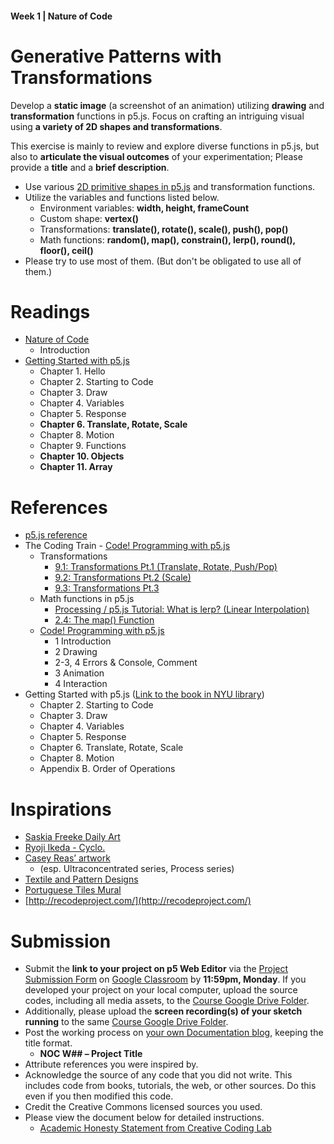 #### Week 1 | Nature of Code

# Generative Patterns with Transformations

Develop a **static image** (a screenshot of an animation) utilizing **drawing** and **transformation** functions in p5.js. Focus on crafting an intriguing visual using **a variety of 2D shapes and transformations**.

This exercise is mainly to review and explore diverse functions in p5.js, but also to **articulate the visual outcomes** of your experimentation; Please provide a **title** and a **brief description**.

- Use various [2D primitive shapes in p5.js](https://p5js.org/reference/) and transformation functions.
- Utilize the variables and functions listed below.
  - Environment variables: **width, height, frameCount**
  - Custom shape: **vertex()**
  - Transformations: **translate(), rotate(), scale(), push(), pop()**
  - Math functions: **random(), map(), constrain(), lerp(), round(), floor(), ceil()**
- Please try to use most of them. (But don't be obligated to use all of them.)

# Readings

- [Nature of Code](https://natureofcode.com/introduction/)
  - Introduction
- [Getting Started with p5.js](http://proxy.library.nyu.edu/login?url=https://learning.oreilly.com/library/view/-/9781457186769/?orpq&email=%5Eu)
  - Chapter 1\. Hello
  - Chapter 2\. Starting to Code
  - Chapter 3\. Draw
  - Chapter 4\. Variables
  - Chapter 5\. Response
  - **Chapter 6\. Translate, Rotate, Scale**
  - Chapter 8\. Motion
  - Chapter 9\. Functions
  - **Chapter 10\. Objects**
  - **Chapter 11\. Array**

# References

- [p5.js reference](https://p5js.org/reference/)
- The Coding Train \- [Code\! Programming with p5.js](https://www.youtube.com/playlist?list=PLRqwX-V7Uu6Zy51Q-x9tMWIv9cueOFTFA)
  - Transformations
    - [9.1: Transformations Pt.1 (Translate, Rotate, Push/Pop)](https://www.youtube.com/watch?v=o9sgjuh-CBM)
    - [9.2: Transformations Pt.2 (Scale)](https://www.youtube.com/watch?v=pkHZTWOoTLM)
    - [9.3: Transformations Pt.3](https://www.youtube.com/watch?v=IVMvq9rd8dA)
  - Math functions in p5.js
    - [Processing / p5.js Tutorial: What is lerp? (Linear Interpolation)](https://www.youtube.com/watch?v=8uLVnM36XUc)
    - [2.4: The map() Function](https://www.youtube.com/watch?v=nicMAoW6u1g)
  - [Code\! Programming with p5.js](https://www.youtube.com/playlist?list=PLRqwX-V7Uu6Zy51Q-x9tMWIv9cueOFTFA)
    - 1 Introduction
    - 2 Drawing
    - 2-3, 4 Errors & Console, Comment
    - 3 Animation
    - 4 Interaction
- Getting Started with p5.js ([Link to the book in NYU library](https://ebookcentral-proquest-com.proxy.library.nyu.edu/lib/nyulibrary-ebooks/detail.action?docID=4333728))
  - Chapter 2\. Starting to Code
  - Chapter 3\. Draw
  - Chapter 4\. Variables
  - Chapter 5\. Response
  - Chapter 6\. Translate, Rotate, Scale
  - Chapter 8\. Motion
  - Appendix B. Order of Operations

# Inspirations

- [Saskia Freeke Daily Art](https://sasj.nl/portfolio/daily/)
- [Ryoji Ikeda \- Cyclo.](https://www.ryojiikeda.com/project/cyclo/)
- [Casey Reas’ artwork](https://reas.com/)
  - (esp. Ultraconcentrated series, Process series)
- [Textile and Pattern Designs](https://www.google.com/search?q=Textile+and+Pattern+Designs&newwindow=1&rlz=1C5CHFA_enCA959CA959&hl=en&source=lnms&tbm=isch&sa=X&ved=2ahUKEwjimNbTl63yAhXawosBHU6ZDysQ_AUoAXoECAEQAw&biw=1440&bih=796)
- [Portuguese Tiles Mural](https://www.google.com/search?q=Portuguese+Tiles+Mural&newwindow=1&rlz=1C5CHFA_enCA959CA959&source=lnms&tbm=isch&sa=X&ved=2ahUKEwiE0-eGl63yAhUSwJQKHawFAeoQ_AUoAXoECAEQAw&biw=1440&bih=796)
- [http://recodeproject.com/](http://recodeproject.com/)

# Submission

- Submit the **link to your project on p5 Web Editor** via the [Project Submission Form](https://forms.gle/nk6Yfz8uqe1EH3eP7) on [Google Classroom](https://classroom.google.com/c/NjQ3NDgxMjUzMjA2?cjc=xljum6k) by **11:59pm, Monday**. If you developed your project on your local computer, upload the source codes, including all media assets, to the [Course Google Drive Folder](https://drive.google.com/drive/folders/1uxT6_MLQY4n_fIZpz9fiI9umpStrZMwv?usp=drive_link).
- Additionally, please upload the **screen recording(s) of your sketch running** to the same [Course Google Drive Folder](https://drive.google.com/drive/folders/1uxT6_MLQY4n_fIZpz9fiI9umpStrZMwv?usp=drive_link).
- Post the working process on [your own Documentation blog](https://docs.google.com/presentation/d/1YY3wArH43MHcURRt44QGH-oeF5mrlw3qloqfaZZtYHE/edit?usp=sharing), keeping the title format.
  - **NOC W\#\# – Project Title**
- Attribute references you were inspired by.
- Acknowledge the source of any code that you did not write. This includes code from books, tutorials, the web, or other sources. Do this even if you then modified this code.
- Credit the Creative Commons licensed sources you used.
- Please view the document below for detailed instructions.
  - [Academic Honesty Statement from Creative Coding Lab](https://docs.google.com/document/d/1SxstfrEtQOGeL8oa8QRKDzGCnDgACTa9YpP4IMUDeaI/edit?usp=sharing)
